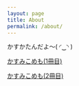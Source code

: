 ```yaml
---
layout: page
title: About
permalink: /about/
---
```

かすかたんだよ〜( ◜‿◝ )

[かすみこめも(1冊目)](http://kasukatan.blog.fc2.com/)

[かすみこめも(2冊目)](http://kasumiko.hatenablog.jp/)

